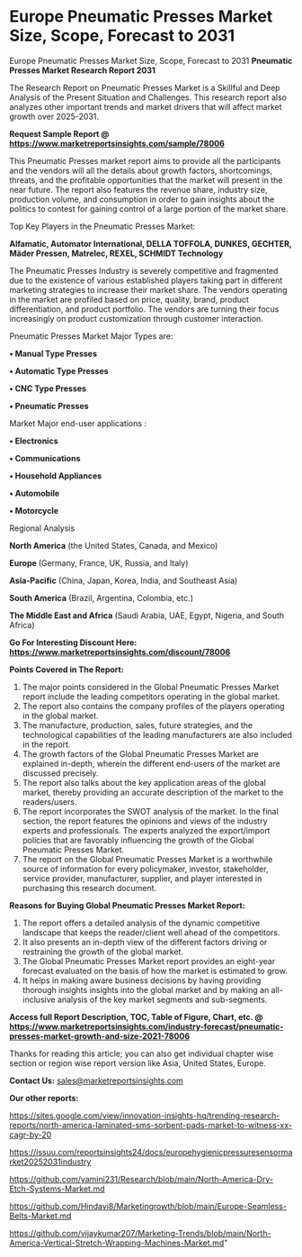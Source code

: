 # Europe Pneumatic Presses Market Size, Scope, Forecast to 2031
Europe Pneumatic Presses Market Size, Scope, Forecast to 2031
<strong>Pneumatic Presses Market Research Report 2031</strong>

The Research Report on Pneumatic Presses Market is a Skillful and Deep Analysis of the Present Situation and Challenges. This research report also analyzes other important trends and market drivers that will affect market growth over 2025-2031.

<strong>Request Sample Report @ <a href=https://www.marketreportsinsights.com/sample/78006>https://www.marketreportsinsights.com/sample/78006</a></strong>

This Pneumatic Presses market report aims to provide all the participants and the vendors will all the details about growth factors, shortcomings, threats, and the profitable opportunities that the market will present in the near future. The report also features the revenue share, industry size, production volume, and consumption in order to gain insights about the politics to contest for gaining control of a large portion of the market share.

Top Key Players in the Pneumatic Presses Market:

<strong>Alfamatic, Automator International, DELLA TOFFOLA, DUNKES, GECHTER, Mäder Pressen, Matrelec, REXEL, SCHMIDT Technology</strong>

The Pneumatic Presses Industry is severely competitive and fragmented due to the existence of various established players taking part in different marketing strategies to increase their market share. The vendors operating in the market are profiled based on price, quality, brand, product differentiation, and product portfolio. The vendors are turning their focus increasingly on product customization through customer interaction.

Pneumatic Presses Market Major Types are:

<strong>• Manual Type Presses

• Automatic Type Presses

• CNC Type Presses

• Pneumatic Presses</strong>

Market Major end-user applications :

<strong>• Electronics

• Communications

• Household Appliances

• Automobile

• Motorcycle</strong>

Regional Analysis

</u><strong><b>North America</b></strong> (the United States, Canada, and Mexico)

<strong><b>Europe </b></strong>(Germany, France, UK, Russia, and Italy)

<strong><b>Asia-Pacific</b></strong> (China, Japan, Korea, India, and Southeast Asia)

<strong><b>South America</b></strong> (Brazil, Argentina, Colombia, etc.)

<strong><b>The Middle East and Africa</b></strong> (Saudi Arabia, UAE, Egypt, Nigeria, and South Africa)

<strong>Go For Interesting Discount Here: <a href=https://www.marketreportsinsights.com/discount/78006>https://www.marketreportsinsights.com/discount/78006</a></strong>

<strong>Points Covered in The Report:</strong>
<ol>
  <li>The major points considered in the Global Pneumatic Presses Market report include the leading competitors operating in the global market.</li>
  <li>The report also contains the company profiles of the players operating in the global market.</li>
  <li>The manufacture, production, sales, future strategies, and the technological capabilities of the leading manufacturers are also included in the report.</li>
  <li>The growth factors of the Global Pneumatic Presses Market are explained in-depth, wherein the different end-users of the market are discussed precisely.</li>
  <li>The report also talks about the key application areas of the global market, thereby providing an accurate description of the market to the readers/users.</li>
  <li>The report incorporates the SWOT analysis of the market. In the final section, the report features the opinions and views of the industry experts and professionals. The experts analyzed the export/import policies that are favorably influencing the growth of the Global Pneumatic Presses Market.</li>
  <li>The report on the Global Pneumatic Presses Market is a worthwhile source of information for every policymaker, investor, stakeholder, service provider, manufacturer, supplier, and player interested in purchasing this research document.</li>
</ol>
<strong>Reasons for Buying Global Pneumatic Presses Market Report:</strong>

<ol>
  <li>The report offers a detailed analysis of the dynamic competitive landscape that keeps the reader/client well ahead of the competitors.</li>
  <li>It also presents an in-depth view of the different factors driving or restraining the growth of the global market.</li>
  <li>The Global Pneumatic Presses Market report provides an eight-year forecast evaluated on the basis of how the market is estimated to grow.</li>
  <li>It helps in making aware business decisions by having providing thorough insights insights into the global market and by making an all-inclusive analysis of the key market segments and sub-segments.</li>
</ol>
<strong>Access full Report Description, TOC, Table of Figure, Chart, etc. @ <a href=https://www.marketreportsinsights.com/industry-forecast/pneumatic-presses-market-growth-and-size-2021-78006>https://www.marketreportsinsights.com/industry-forecast/pneumatic-presses-market-growth-and-size-2021-78006</a></strong>


Thanks for reading this article; you can also get individual chapter wise section or region wise report version like Asia, United States, Europe.

<strong>Contact Us:</strong>
sales@marketreportsinsights.com

<strong>Our other reports:</strong>

<a href=https://sites.google.com/view/innovation-insights-hq/trending-research-reports/north-america-laminated-sms-sorbent-pads-market-to-witness-xx-cagr-by-20>https://sites.google.com/view/innovation-insights-hq/trending-research-reports/north-america-laminated-sms-sorbent-pads-market-to-witness-xx-cagr-by-20</a>

<a href=https://issuu.com/reportsinsights24/docs/europehygienicpressuresensormarket20252031industry>https://issuu.com/reportsinsights24/docs/europehygienicpressuresensormarket20252031industry</a>

<a href=https://github.com/yamini231/Research/blob/main/North-America-Dry-Etch-Systems-Market.md>https://github.com/yamini231/Research/blob/main/North-America-Dry-Etch-Systems-Market.md</a>

<a href=https://github.com/Hindavi8/Marketingrowth/blob/main/Europe-Seamless-Belts-Market.md>https://github.com/Hindavi8/Marketingrowth/blob/main/Europe-Seamless-Belts-Market.md</a>

<a href=https://github.com/vijaykumar207/Marketing-Trends/blob/main/North-America-Vertical-Stretch-Wrapping-Machines-Market.md>https://github.com/vijaykumar207/Marketing-Trends/blob/main/North-America-Vertical-Stretch-Wrapping-Machines-Market.md</a>"
